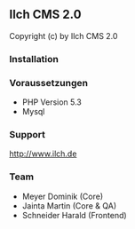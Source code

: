 ## Ilch CMS 2.0

Copyright (c) by Ilch CMS 2.0

### Installation

### Voraussetzungen
- PHP Version 5.3
- Mysql

### Support
http://www.ilch.de

### Team
- Meyer Dominik	    (Core)
- Jainta Martin	    (Core & QA)
- Schneider Harald  (Frontend)